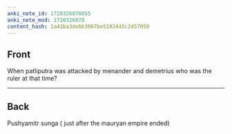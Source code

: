 ```yaml
---
anki_note_id: 1720326078855
anki_note_mod: 1720326078
content_hash: 1a41ba3debb3067be5102445c2457050
---
```


## Front

When patliputra was attacked by menander and demetrius who was the ruler at that time?

<hr/>

## Back

Pushyamitr sunga ( just after the mauryan empire ended)